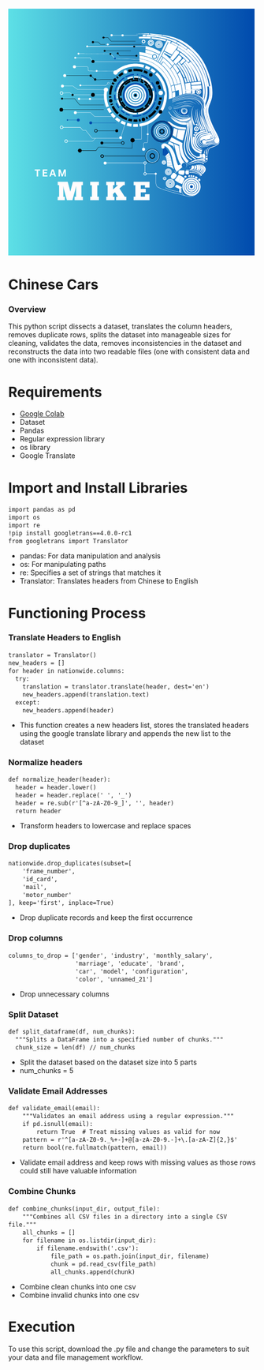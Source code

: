 ![mike](M.I.K.E.png)

# Chinese Cars
### Overview
This python script dissects a dataset, translates the column headers, removes duplicate rows, splits the dataset into manageable sizes for cleaning, validates the data, removes inconsistencies in the dataset and reconstructs the data into two readable files (one with consistent data and one with inconsistent data).

# Requirements
* [Google Colab](https://colab.research.google.com/)
* Dataset
* Pandas
* Regular expression library
* os library
* Google Translate

# Import and Install Libraries
```
import pandas as pd
import os
import re
!pip install googletrans==4.0.0-rc1
from googletrans import Translator
```

* pandas: For data manipulation and analysis
* os: For manipulating paths
* re: Specifies a set of strings that matches it
* Translator: Translates headers from Chinese to English

# Functioning Process

### Translate Headers to English
```
translator = Translator()
new_headers = []
for header in nationwide.columns:
  try:
    translation = translator.translate(header, dest='en')
    new_headers.append(translation.text)
  except:
    new_headers.append(header)
```

* This function creates a new headers list, stores the translated headers using the google translate library and appends the new list to the dataset

### Normalize headers
```
def normalize_header(header):
  header = header.lower()
  header = header.replace(' ', '_')
  header = re.sub(r'[^a-zA-Z0-9_]', '', header)
  return header
```

* Transform headers to lowercase and replace spaces

### Drop duplicates
```
nationwide.drop_duplicates(subset=[
    'frame_number',
    'id_card',
    'mail',
    'motor_number'
], keep='first', inplace=True)
```

* Drop duplicate records and keep the first occurrence

### Drop columns
```
columns_to_drop = ['gender', 'industry', 'monthly_salary',
                   'marriage', 'educate', 'brand',
                   'car', 'model', 'configuration',
                   'color', 'unnamed_21']
```

* Drop unnecessary columns

### Split Dataset
```
def split_dataframe(df, num_chunks):
  """Splits a DataFrame into a specified number of chunks."""
  chunk_size = len(df) // num_chunks
```

* Split the dataset based on the dataset size into 5 parts
* num_chunks = 5

### Validate Email Addresses
```
def validate_email(email):
    """Validates an email address using a regular expression."""
    if pd.isnull(email):
        return True  # Treat missing values as valid for now
    pattern = r'^[a-zA-Z0-9._%+-]+@[a-zA-Z0-9.-]+\.[a-zA-Z]{2,}$'
    return bool(re.fullmatch(pattern, email))
```

* Validate email address and keep rows with missing values as those rows could still have valuable information

### Combine Chunks
```
def combine_chunks(input_dir, output_file):
    """Combines all CSV files in a directory into a single CSV file."""
    all_chunks = []
    for filename in os.listdir(input_dir):
        if filename.endswith('.csv'):
            file_path = os.path.join(input_dir, filename)
            chunk = pd.read_csv(file_path)
            all_chunks.append(chunk)
```

* Combine clean chunks into one csv
* Combine invalid chunks into one csv

# Execution
To use this script, download the .py file and change the parameters to suit your data and file management workflow.
